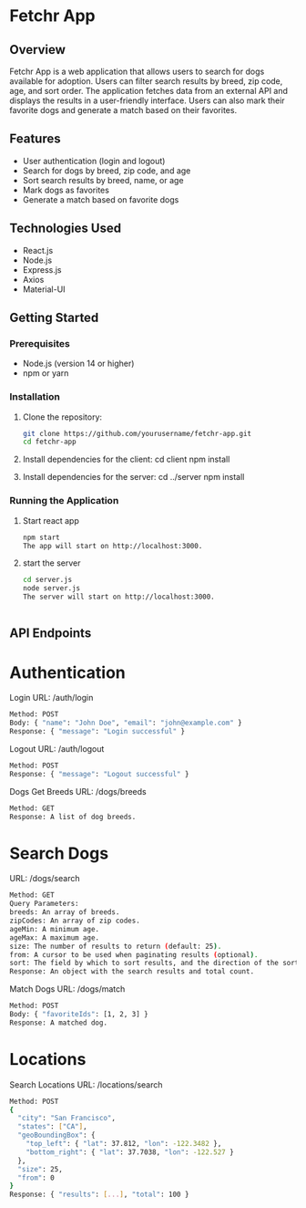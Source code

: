 # Fetchr App

## Overview

Fetchr App is a web application that allows users to search for dogs available for adoption. Users can filter search results by breed, zip code, age, and sort order. The application fetches data from an external API and displays the results in a user-friendly interface. Users can also mark their favorite dogs and generate a match based on their favorites.

## Features

- User authentication (login and logout)
- Search for dogs by breed, zip code, and age
- Sort search results by breed, name, or age
- Mark dogs as favorites
- Generate a match based on favorite dogs

## Technologies Used

- React.js
- Node.js
- Express.js
- Axios
- Material-UI

## Getting Started

### Prerequisites

- Node.js (version 14 or higher)
- npm or yarn

### Installation

1. Clone the repository:
   ```bash
   git clone https://github.com/yourusername/fetchr-app.git
   cd fetchr-app

2. Install dependencies for the client:
    cd client
    npm install

3. Install dependencies for the server:
    cd ../server
    npm install


### Running the Application

1. Start react app
    ```bash
    npm start
    The app will start on http://localhost:3000.


2. start the server
    ```bash
    cd server.js
    node server.js
    The server will start on http://localhost:3000.



## API Endpoints

# Authentication
Login
URL: /auth/login
   ```bash
Method: POST
Body: { "name": "John Doe", "email": "john@example.com" }
Response: { "message": "Login successful" }
```
Logout
URL: /auth/logout
```bash
Method: POST
Response: { "message": "Logout successful" }
```
Dogs
Get Breeds
URL: /dogs/breeds
```bash
Method: GET
Response: A list of dog breeds.
```

# Search Dogs
URL: /dogs/search
```bash
Method: GET
Query Parameters:
breeds: An array of breeds.
zipCodes: An array of zip codes.
ageMin: A minimum age.
ageMax: A maximum age.
size: The number of results to return (default: 25).
from: A cursor to be used when paginating results (optional).
sort: The field by which to sort results, and the direction of the sort (e.g., sort=breed:asc).
Response: An object with the search results and total count.
```
Match Dogs
URL: /dogs/match
```bash
Method: POST
Body: { "favoriteIds": [1, 2, 3] }
Response: A matched dog.
```


# Locations
Search Locations
URL: /locations/search
```bash
Method: POST
{
  "city": "San Francisco",
  "states": ["CA"],
  "geoBoundingBox": {
    "top_left": { "lat": 37.812, "lon": -122.3482 },
    "bottom_right": { "lat": 37.7038, "lon": -122.527 }
  },
  "size": 25,
  "from": 0
}
Response: { "results": [...], "total": 100 }
```
